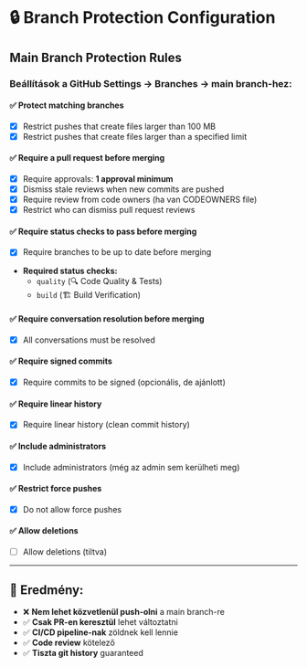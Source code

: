 # 🔒 Branch Protection Configuration

## Main Branch Protection Rules

### Beállítások a GitHub Settings → Branches → main branch-hez:

#### ✅ **Protect matching branches**
- [x] Restrict pushes that create files larger than 100 MB
- [x] Restrict pushes that create files larger than a specified limit

#### ✅ **Require a pull request before merging**
- [x] Require approvals: **1 approval minimum**
- [x] Dismiss stale reviews when new commits are pushed
- [x] Require review from code owners (ha van CODEOWNERS file)
- [x] Restrict who can dismiss pull request reviews

#### ✅ **Require status checks to pass before merging**
- [x] Require branches to be up to date before merging
- **Required status checks:**
  - `quality` (🔍 Code Quality & Tests)
  - `build` (🏗️ Build Verification)

#### ✅ **Require conversation resolution before merging**
- [x] All conversations must be resolved

#### ✅ **Require signed commits**
- [x] Require commits to be signed (opcionális, de ajánlott)

#### ✅ **Require linear history**
- [x] Require linear history (clean commit history)

#### ✅ **Include administrators**
- [x] Include administrators (még az admin sem kerülheti meg)

#### ✅ **Restrict force pushes**
- [x] Do not allow force pushes

#### ✅ **Allow deletions**
- [ ] Allow deletions (tiltva)

---

## 🎯 **Eredmény:**
- ❌ **Nem lehet közvetlenül push-olni** a main branch-re
- ✅ **Csak PR-en keresztül** lehet változtatni
- ✅ **CI/CD pipeline-nak** zöldnek kell lennie
- ✅ **Code review** kötelező
- ✅ **Tiszta git history** guaranteed
